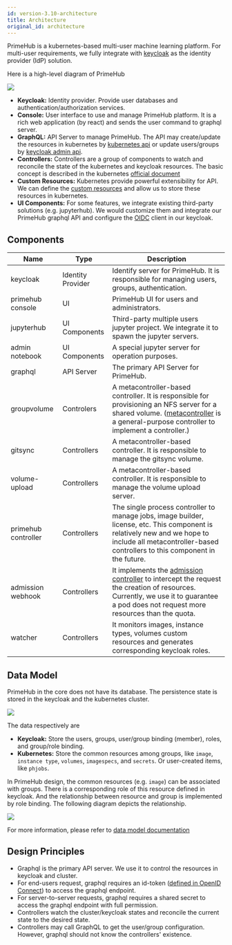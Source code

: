 ```yaml
---
id: version-3.10-architecture
title: Architecture
original_id: architecture
---
```


PrimeHub is a kubernetes-based multi-user machine learning platform. For multi-user requirements, we fully integrate with [keycloak](http://keycloak.org/) as the identity provider (IdP) solution.


Here is a high-level diagram of PrimeHub

![](assets/architecture.png)


- **Keycloak:** Identity provider. Provide user databases and authentication/authorization services.
- **Console:** User interface to use and manage PrimeHub platform. It is a rich web application (by react) and sends the user command to graphql server.
- **GraphQL:** API Server to manage PrimeHub. The API may create/update the resources in kubernetes by [kubernetes api](https://kubernetes.io/docs/reference/#api-reference) or update users/groups by [keycloak admin api](https://www.keycloak.org/docs-api/8.0/rest-api/index.html).
- **Controllers:** Controllers are a group of components to watch and reconcile the state of the kubernetes and keycloak resources. The basic concept is described in the kubernetes [official document](https://kubernetes.io/docs/concepts/architecture/controller/)
- **Custom Resources:** Kubernetes provide powerful extensibility for API. We can define the [custom resources](https://kubernetes.io/docs/concepts/extend-kubernetes/api-extension/custom-resources/) and allow us to store these resources in kubernetes.
- **UI Components:** For some features, we integrate existing third-party solutions (e.g. jupyterhub). We would customize them and integrate our PrimeHub graphql API and configure the [OIDC](https://en.wikipedia.org/wiki/OpenID_Connect) client in our keycloak.



## Components 


Name | Type | Description
-----|------|--------------
keycloak | Identity Provider | Identify server for PrimeHub. It is responsible for managing users, groups, authentication.
primehub console | UI | PrimeHub UI for users and administrators.
jupyterhub | UI Components | Third-party multiple users jupyter project. We integrate it to spawn the jupyter servers.
admin notebook | UI Components | A special jupyter server for operation purposes.
graphql | API Server | The primary API Server for PrimeHub.
groupvolume | Controlers | A metacontroller-based controller. It is responsible for provisioning an NFS server for a shared volume. ([metacontroller](https://github.com/GoogleCloudPlatform/metacontroller) is a general-purpose controller to implement a controller.)
gitsync | Controllers | A metacontroller-based controller. It is responsible to manage the gitsync volume.
volume-upload | Controllers | A metacontroller-based controller. It is responsible to manage the volume upload server.
primehub controller | Controllers | The single process controller to manage jobs, image builder, license, etc. This component is relatively new and we hope to include all metacontroller-based controllers to this component in the future.
admission webhook | Controllers | It implements the [admission controller](https://kubernetes.io/docs/reference/access-authn-authz/admission-controllers/) to intercept the request the creation of resources. Currently, we use it to guarantee a pod does not request more resources than the quota.
watcher | Controllers | It monitors images, instance types, volumes custom resources and generates corresponding keycloak roles.


## Data Model
PrimeHub in the core does not have its database. The persistence state is stored in the keycloak and the kubernetes cluster. 

![](assets/architecture-data-model.png)

The data respectively are

- **Keycloak:** Store the users, groups, user/group binding (member), roles, and group/role binding. 
- **Kubernetes:** Store the common resources among groups, like `image`, `instance type`, `volumes`, `imagespecs`, and `secrets`. Or user-created items, like `phjobs`.


In PrimeHub design, the common resources (e.g. `image`) can be associated with groups. There is a corresponding role of this resource defined in keycloak. And the relationship between resource and group is implemented by role binding. The following diagram depicts the relationship.

![](assets/architecture-data-model2.png)

For more information, please refer to [data model documentation](data-model.md)

## Design Principles

- Graphql is the primary API server. We use it to control the resources in keycloak and cluster.
- For end-users request, graphql requires an id-token ([defined in OpenID Connect](https://en.wikipedia.org/wiki/OpenID_Connect)) to access the graphql endpoint.
- For server-to-server requests, graphql requires a shared secret to access the graphql endpoint with full permission.
- Controllers watch the cluster/keycloak states and reconcile the current state to the desired state.
- Controllers may call GraphQL to get the user/group configuration. However, graphql should not know the controllers' existence.



